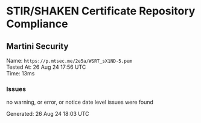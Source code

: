 # STIR/SHAKEN Certificate Repository Compliance

## Martini Security

Name: `https://p.mtsec.me/2e5a/WSRT_sX1ND-5.pem`\
Tested At: 26 Aug 24 17:56 UTC\
Time: 13ms

### Issues

no warning, or error, or notice date level issues were found

Generated: 26 Aug 24 18:03 UTC